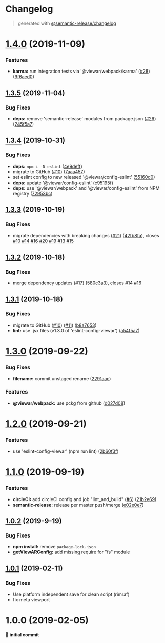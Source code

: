 # Changelog
> generated with [@semantic-release/changelog](https://github.com/semantic-release/changelog)

# [1.4.0](https://github.com/viewar/viewar-boilerplate-react/compare/v1.3.5...v1.4.0) (2019-11-09)

### Features

* **karma:** run integration tests via '@viewar/webpack/karma' ([#28](https://github.com/viewar/viewar-boilerplate-react/issues/28)) ([9f6aed0](https://github.com/viewar/viewar-boilerplate-react/commit/9f6aed05ac5abc3662b1f761ded067c8c4bcf600))

## [1.3.5](https://github.com/viewar/viewar-boilerplate-react/compare/v1.3.4...v1.3.5) (2019-11-04)

### Bug Fixes

* **deps:** remove 'semantic-release' modules from package.json ([#26](https://github.com/viewar/viewar-boilerplate-react/issues/26)) ([245f5a7](https://github.com/viewar/viewar-boilerplate-react/commit/245f5a7897c6317182ac960069d0320aac30c63f))

## [1.3.4](https://github.com/viewar/viewar-boilerplate-react/compare/v1.3.3...v1.3.4) (2019-10-31)

### Bug Fixes

* **deps:** `npm i -D eslint` ([4e9deff](https://github.com/viewar/viewar-boilerplate-react/commit/4e9deff8e078b0e688a1463cc3a060e4e3f897f0))
* migrate to GitHub ([#10](https://github.com/viewar/viewar-boilerplate-react/issues/10)) ([7aaa457](https://github.com/viewar/viewar-boilerplate-react/commit/7aaa4570cd237757de17920f64adc2b72a663f28))
* set eslint config to new released '@viewar/config-eslint' ([55160d0](https://github.com/viewar/viewar-boilerplate-react/commit/55160d0fee6ba3e3fb90ffde83cacc478cb1a415))
* **deps:** update '@viewar/config-eslint' ([c95195f](https://github.com/viewar/viewar-boilerplate-react/commit/c95195fe51c527075e7c232bf2a4f633f9279ad3))
* **deps:** use '@viewar/webpack' and '@viewar/config-eslint' from NPM registry ([72953bc](https://github.com/viewar/viewar-boilerplate-react/commit/72953bcfb740ddee816c078f252364ce9572c0fa))

## [1.3.3](https://github.com/viewar/viewar-boilerplate-react/compare/v1.3.2...v1.3.3) (2019-10-19)

### Bug Fixes

- migrate dependencies with breaking changes ([#21](https://github.com/viewar/viewar-boilerplate-react/issues/21)) ([42fb8fa](https://github.com/viewar/viewar-boilerplate-react/commit/42fb8fa4d82ff9dbd3b1be7545e5d5e435056a8a)), closes [#10](https://github.com/viewar/viewar-boilerplate-react/issues/10) [#14](https://github.com/viewar/viewar-boilerplate-react/issues/14) [#16](https://github.com/viewar/viewar-boilerplate-react/issues/16) [#20](https://github.com/viewar/viewar-boilerplate-react/issues/20) [#19](https://github.com/viewar/viewar-boilerplate-react/issues/19) [#13](https://github.com/viewar/viewar-boilerplate-react/issues/13) [#15](https://github.com/viewar/viewar-boilerplate-react/issues/15)

## [1.3.2](https://github.com/viewar/viewar-boilerplate-react/compare/v1.3.1...v1.3.2) (2019-10-18)

### Bug Fixes

- merge dependency updates ([#17](https://github.com/viewar/viewar-boilerplate-react/issues/17)) ([580c3a3](https://github.com/viewar/viewar-boilerplate-react/commit/580c3a314f8c71158a077b2fa00b528c20c806ed)), closes [#14](https://github.com/viewar/viewar-boilerplate-react/issues/14) [#16](https://github.com/viewar/viewar-boilerplate-react/issues/16)

## [1.3.1](https://github.com/viewar/viewar-boilerplate-react/compare/v1.3.0...v1.3.1) (2019-10-18)

### Bug Fixes

- migrate to GitHub ([#10](https://github.com/viewar/viewar-boilerplate-react/issues/10)) ([#11](https://github.com/viewar/viewar-boilerplate-react/issues/11)) ([b8a7653](https://github.com/viewar/viewar-boilerplate-react/commit/b8a7653936769c76fdb4833745237e79e157ae0a))
- **lint:** use .jsx files (v1.3.0 of 'eslint-config-viewar') ([a54f5a7](https://github.com/viewar/viewar-boilerplate-react/commit/a54f5a71af22eb7e353bb668a4b1dda8a877cb56))

# [1.3.0](https://github.com/viewar/viewar-boilerplate-react/compare/v1.2.0...v1.3.0) (2019-09-22)

### Bug Fixes

- **filename:** commit unstaged rename ([2291aac](https://github.com/viewar/viewar-boilerplate-react/commit/2291aac))

### Features

- **@viewar/webpack:** use pckg from github ([d027d08](https://github.com/viewar/viewar-boilerplate-react/commit/d027d08))

# [1.2.0](https://github.com/viewar/viewar-boilerplate-react/compare/v1.1.0...v1.2.0) (2019-09-21)

### Features

- use 'eslint-config-viewar' (npm run lint) ([2b60f3f](https://github.com/viewar/viewar-boilerplate-react/commit/2b60f3f))

# [1.1.0](https://github.com/viewar/viewar-boilerplate-react/compare/v1.0.2...v1.1.0) (2019-09-19)

### Features

- **circleCI:** add circleCI config and job "lint_and_build" ([#6](https://github.com/viewar/viewar-boilerplate-react/issues/6)) ([21b2e69](https://github.com/viewar/viewar-boilerplate-react/commit/21b2e69))
- **semantic-release:** release per master push/merge ([e02e0e7](https://github.com/viewar/viewar-boilerplate-react/commit/e02e0e7))

## [1.0.2](https://github.com/viewar/viewar-boilerplate-react/compare/v1.0.1...v1.0.2) (2019-9-19)

### Bug Fixes

- **npm install:** remove `package-lock.json`
- **getViewARConfig:** add missing require for "fs" module

## [1.0.1](https://github.com/viewar/viewar-boilerplate-react/compare/v1.0.0...v1.0.1) (2019-02-11)

### Bug Fixes

- Use platform independent save for clean script (rimraf)
- fix meta viewport

# 1.0.0 (2019-02-05)

🎉 **initial commit**
